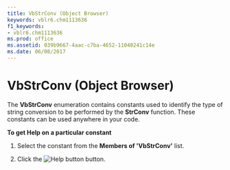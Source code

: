 ```yaml
---
title: VbStrConv (Object Browser)
keywords: vblr6.chm1113636
f1_keywords:
- vblr6.chm1113636
ms.prod: office
ms.assetid: 039b9667-4aac-c7ba-4652-11040241c14e
ms.date: 06/08/2017
---
```



# VbStrConv (Object Browser)

The **VbStrConv** enumeration contains constants used to identify the type of string conversion to be performed by the **StrConv** function. These constants can be used anywhere in your code.

 **To get Help on a particular constant**




1. Select the constant from the **Members of 'VbStrConv'** list.
    
2. Click the 
![Help button](images/but_help_ZA01201583.gif) button.
    


